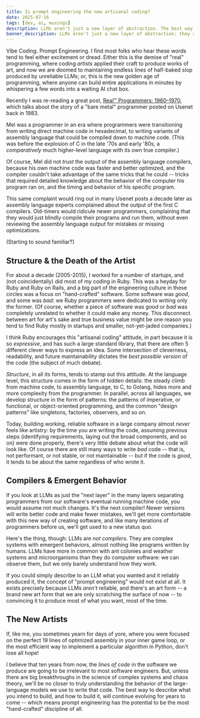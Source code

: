 ```yaml
---
title: Is prompt engineering the new artisanal coding?
date: 2025-07-16
tags: [dev, ai, musings]
description: LLMs aren't just a new layer of abstraction. The best way to describe what you intend to build, and how to build it, will continue evolving for years to come -- which means prompt engineering has the potential to be the most "hand-crafted" discipline of all.
banner_description: LLMs aren't just a new layer of abstraction: they are a brand new playing field for "hand-crafted" code.
---
```


Vibe Coding. Prompt Engineering. I find most folks who hear these words tend to feel either excitement or dread. Either this is the demise of "real" programming, where coding _artists_ applied their craft to produce works of art, and now we are doomed to maintaining endless lines of half-baked slop produced by unreliable LLMs; or, this is the new golden age of programming, where anyone can build entire applications in minutes by whispering a few words into a waiting AI chat box.

Recently I was re-reading a great post, [Real™ Programmers: 1960–1970](https://medium.com/hackernoon/the-second-decade-of-programming-all-about-real-programmers-2556758b5e51), which talks about the story of a "bare metal" programmer posted on Usenet back in 1983.

Mel was a programmer in an era where programmers were transitioning from writing direct machine code in hexadecimal, to writing variants of assembly language that could be compiled down to machine code. (This was before the explosion of C in the late '70s and early '80s, a _comparatively_ much higher-level language with its own true compiler.)

Of course, Mel did not _trust_ the output of the assembly language compilers, because his own machine code was faster and better optimized, and the compiler couldn't take advantage of the same tricks that he could -- tricks that required detailed knowledge about the behavior of the computer his program ran on, and the timing and behavior of his specific program.

This same complaint would ring out in many Usenet posts a decade later as assembly language experts complained about the output of the first C compilers. Old-timers would ridicule newer programmers, complaining that they would just blindly compile their programs and run them, without even reviewing the assembly language output for mistakes or missing optimizations.

(Starting to sound familiar?)

## Structure & the Death of the Artist

For about a decade (2005-2015), I worked for a number of startups, and (not coincidentally) did most of my coding in Ruby. This was a heyday for Ruby and Ruby on Rails, and a big part of the engineering culture in these circles was a focus on "hand-crafted" software. Some software was _good_, and some was _bad_: we Ruby programmers were dedicated to writing only the former. (Of course, whether a piece of software was _good_ or _bad_ was completely unrelated to whether it could make any money. This disconnect between art for art's sake and true business value might be one reason you tend to find Ruby mostly in startups and smaller, not-yet-jaded companies.)

I think Ruby encourages this "artisanal coding" attitude, in part because it is so _expressive_, and has such a large standard library, that there are often 5 different clever ways to express an idea. Some intersection of cleverness, readability, and future maintainability dictates the _best possible version_ of the code (the subject of much debate).

_Structure_, in all its forms, tends to stamp out this attitude. At the language level, this structure comes in the form of hidden details: the steady climb from machine code, to assembly language, to C, to Golang, hides more and more complexity from the programmer. In parallel, across all languages, we develop structure in the form of patterns: the patterns of imperative, or functional, or object-oriented programming, and the common "design patterns" like singletons, factories, observers, and so on.

Today, building working, reliable software in a large company almost _never_ feels like artistry: by the time you are writing the code, assuming previous steps (identifying requirements, laying out the broad components, and so on) were done properly, there's very little debate about what the code will look like. Of course there are still many ways to write _bad_ code -- that is, not performant, or not stable, or not maintainable -- but if the code is _good_, it tends to be about the same regardless of who wrote it.

## Compilers & Emergent Behavior

If you look at LLMs as just the "next layer" in the many layers separating programmers from our software's eventual running machine code, you would assume not much changes. It's the next compiler! Newer versions will write better code and make fewer mistakes, we'll get more comfortable with this new way of creating software, and like many iterations of programmers before us, we'll get used to a new status quo.

Here's the thing, though: LLMs are _not compilers_. They are complex systems with emergent behaviors, almost nothing like programs written by humans. LLMs have more in common with ant colonies and weather systems and microorganisms than they do computer software: we can observe them, but we only barely understand how they work.

If you could simply describe to an LLM what you wanted and it reliably produced it, the concept of "prompt engineering" would not exist at all. It exists precisely because LLMs _aren't_ reliable, and there's an art form -- a brand new art form that we are only scratching the surface of now -- to convincing it to produce most of what you want, most of the time.

## The New Artists

If, like me, you sometimes yearn for days of yore, where you were focused on the perfect 19 lines of optimized assembly in your inner game loop, or the most efficient way to implement a particular algorithm in Python, don't lose all hope!

I believe that ten years from now, the _lines of code_ in the software we produce are going to be irrelevant to most software engineers. But, unless there are big breakthroughs in the science of complex systems and chaos theory, we'll be no closer to truly understanding the behavior of the large-language models we use to write that code. The best way to describe what you intend to build, and how to build it, will continue evolving for years to come -- which means prompt engineering has the potential to be the most "hand-crafted" discipline of all.
